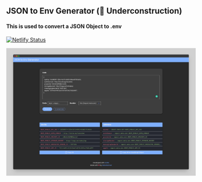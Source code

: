 ## JSON to Env Generator (:construction: Underconstruction)
#### This is used to convert a JSON Object to .env 

[![Netlify Status](https://api.netlify.com/api/v1/badges/e9a3957f-3699-4dd6-bcc8-63bac6d1690d/deploy-status)](https://app.netlify.com/sites/brave-shockley-b958d6/deploys)

[![json to env generator screenshot](readme/json-to-env-generator-screenshot.png "JSON to Env Generator")](https://json-to-env-generator.netlify.app/)